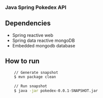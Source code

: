### Java Spring Pokedex API
## Dependencies
- Spring reactive web
- Spring data reactive mongoDB
- Embedded mongodb database

## How to run
```bash
	// Generate snapshot
	$ mvn package clean 
	
	// Run snapshot
	$ java -jar pokedex-0.0.1-SNAPSHOT.jar
```
